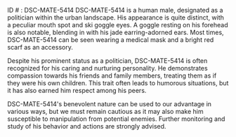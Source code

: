 ID # : DSC-MATE-5414
DSC-MATE-5414 is a human male, designated as a politician within the urban landscape. His appearance is quite distinct, with a peculiar mouth spot and ski goggle eyes. A goggle resting on his forehead is also notable, blending in with his jade earring-adorned ears. Most times, DSC-MATE-5414 can be seen wearing a medical mask and a bright red scarf as an accessory.

Despite his prominent status as a politician, DSC-MATE-5414 is often recognized for his caring and nurturing personality. He demonstrates compassion towards his friends and family members, treating them as if they were his own children. This trait often leads to humorous situations, but it has also earned him respect among his peers.

DSC-MATE-5414's benevolent nature can be used to our advantage in various ways, but we must remain cautious as it may also make him susceptible to manipulation from potential enemies. Further monitoring and study of his behavior and actions are strongly advised.